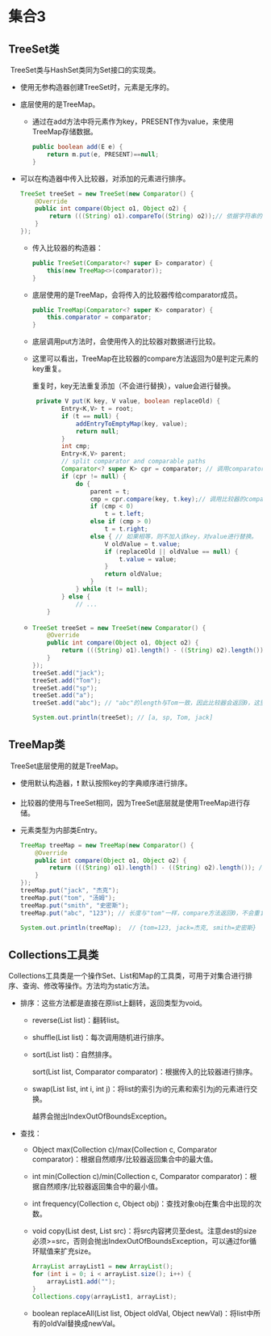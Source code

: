 # 集合3

## TreeSet类

​	TreeSet类与HashSet类同为Set接口的实现类。

* 使用无参构造器创建TreeSet时，元素是无序的。

* 底层使用的是TreeMap。

  * 通过在add方法中将元素作为key，PRESENT作为value，来使用TreeMap存储数据。

    ```java
    public boolean add(E e) {
        return m.put(e, PRESENT)==null;
    }
    ```

* 可以在构造器中传入比较器，对添加的元素进行排序。

  ```java
  TreeSet treeSet = new TreeSet(new Comparator() {
      @Override
      public int compare(Object o1, Object o2) {
          return (((String) o1).compareTo((String) o2));// 依据字符串的compareTo方法对传入的字符串进行排序。
      }
  });
  ```

  * 传入比较器的构造器：

    ```java
    public TreeSet(Comparator<? super E> comparator) {
        this(new TreeMap<>(comparator));
    }
    ```

  * 底层使用的是TreeMap，会将传入的比较器传给comparator成员。

    ```java
    public TreeMap(Comparator<? super K> comparator) {
        this.comparator = comparator;
    }
    ```

  * 底层调用put方法时，会使用传入的比较器对数据进行比较。

  * 这里可以看出，TreeMap在比较器的compare方法返回为0是判定元素的key重复。

    重复时，key无法重复添加（不会进行替换），value会进行替换。

    ```java
     private V put(K key, V value, boolean replaceOld) {
            Entry<K,V> t = root;
            if (t == null) {
                addEntryToEmptyMap(key, value);
                return null;
            }
            int cmp;
            Entry<K,V> parent;
            // split comparator and comparable paths
            Comparator<? super K> cpr = comparator; // 调用comparator成员。
            if (cpr != null) {
                do {
                    parent = t;
                    cmp = cpr.compare(key, t.key);// 调用比较器的compare方法。
                    if (cmp < 0)
                        t = t.left;
                    else if (cmp > 0)
                        t = t.right;
                    else { // 如果相等，则不加入该key，对value进行替换。
                        V oldValue = t.value;
                        if (replaceOld || oldValue == null) {
                            t.value = value;
                        }
                        return oldValue;
                    }
                } while (t != null);
            } else {
                // ...
        }
    ```

  * ```java
    TreeSet treeSet = new TreeSet(new Comparator() {
        @Override
        public int compare(Object o1, Object o2) {
            return (((String) o1).length() - ((String) o2).length()); // 依字符串长度排序。
        }
    });
    treeSet.add("jack");
    treeSet.add("Tom");
    treeSet.add("sp");
    treeSet.add("a");
    treeSet.add("abc"); // "abc"的length与Tom一致，因此比较器会返回0，这里会判定abc为重复的key，不会添加。
    
    System.out.println(treeSet); // [a, sp, Tom, jack]
    ```

## TreeMap类

​	TreeSet底层使用的就是TreeMap。

* 使用默认构造器，:exclamation: 默认按照key的字典顺序进行排序。

* 比较器的使用与TreeSet相同，因为TreeSet底层就是使用TreeMap进行存储。

* 元素类型为内部类Entry。

  ```java
  TreeMap treeMap = new TreeMap(new Comparator() {
      @Override
      public int compare(Object o1, Object o2) {
          return (((String) o1).length() - ((String) o2).length()); // 依字符串长度进行排序。
      }
  });
  treeMap.put("jack", "杰克");
  treeMap.put("tom", "汤姆");
  treeMap.put("smith", "史密斯");
  treeMap.put("abc", "123"); // 长度与"tom"一样，compare方法返回0，不会重复添加（替换）key，但会替换value。
  
  System.out.println(treeMap);  // {tom=123, jack=杰克, smith=史密斯}
  ```

## Collections工具类

​	Collections工具类是一个操作Set、List和Map的工具类，可用于对集合进行排序、查询、修改等操作。方法均为static方法。

* 排序：这些方法都是直接在原list上翻转，返回类型为void。

  * reverse(List list)：翻转list。

  * shuffle(List list)：每次调用随机进行排序。

  * sort(List list)：自然排序。

    sort(List list, Comparator comparator)：根据传入的比较器进行排序。

  * swap(List list, int i, int j)：将list的索引为i的元素和索引为j的元素进行交换。

    越界会抛出IndexOutOfBoundsException。

* 查找：

  * Object max(Collection c)/max(Collection c, Comparator comparator)：根据自然顺序/比较器返回集合中的最大值。

  * int min(Collection c)/min(Collection c, Comparator comparator)：根据自然顺序/比较器返回集合中的最小值。

  * int frequency(Collection c, Object obj)：查找对象obj在集合中出现的次数。

  * void copy(List dest, List src)：将src内容拷贝至dest。注意dest的size必须>=src，否则会抛出IndexOutOfBoundsException，可以通过for循环赋值来扩充size。

    ```java
    ArrayList arrayList1 = new ArrayList();
    for (int i = 0; i < arrayList.size(); i++) {
        arrayList1.add("");
    }
    Collections.copy(arrayList1, arrayList);
    ```

  * boolean replaceAll(List list, Object oldVal, Object newVal)：将list中所有的oldVal替换成newVal。